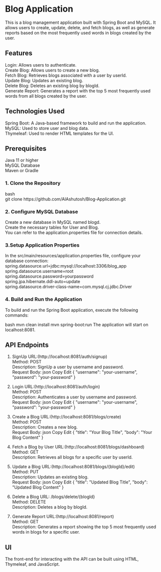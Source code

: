 <h1>Blog Application</h1>
This is a blog management application built with Spring Boot and MySQL. It allows users to create, update, delete, and fetch blogs, as well as generate reports based on the most frequently used words in blogs created by the user.<br>
<h2>Features</h2>
Login: Allows users to authenticate.<br>
Create Blog: Allows users to create a new blog.<br>
Fetch Blog: Retrieves blogs associated with a user by userId.<br>
Update Blog: Updates an existing blog.<br>
Delete Blog: Deletes an existing blog by blogId.<br>
Generate Report: Generates a report with the top 5 most frequently used words from all blogs created by the user.<br>
<h2>Technologies Used</h2>
Spring Boot: A Java-based framework to build and run the application.<br>
MySQL: Used to store user and blog data.<br>
Thymeleaf: Used to render HTML templates for the UI.<br>
<h2>Prerequisites</h2>
Java 11 or higher<br>
MySQL Database<br>
Maven or Gradle<br>
<h3>1. Clone the Repository</h3>
bash<br>
git clone https://github.com/AlAshutosh/Blog-Application.git<br>
<h3>2. Configure MySQL Database</h3>
Create a new database in MySQL named blogd.<br>
Create the necessary tables for User and Blog.<br>
You can refer to the application.properties file for connection details.<br>
<h3>3.Setup Application Properties</h3>
In the src/main/resources/application.properties file, configure your database connection:<br>
spring.datasource.url=jdbc:mysql://localhost:3306/blog_app <br>
spring.datasource.username=root <br>
spring.datasource.password=yourpassword <br>
spring.jpa.hibernate.ddl-auto=update <br>
spring.datasource.driver-class-name=com.mysql.cj.jdbc.Driver <br>
<h3>4. Build and Run the Application</h3> 
To build and run the Spring Boot application, execute the following commands:

bash mvn clean install mvn spring-boot:run The application will start on localhost:8081.<br>

<h2>API Endpoints</h2>

1. SignUp URL:(http://localhost:8081/auth/signup)<br>
Method: POST <br>
Description: SignUp a user by username and password.<br>
Request Body:
json Copy Edit { "username": "your-username", "password": "your-password" } <br>

2. Login URL:(http://localhost:8081/auth/login) <br>
Method: POST <br>
Description: Authenticates a user by username and password.<br> 
Request Body:
json Copy Edit { "username": "your-username", "password": "your-password" } <br>

3. Create a Blog URL:(http://localhost:8081/blogs/create)<br> 
Method: POST <br>
Description: Creates a new blog. <br>
Request Body:
json Copy Edit { "title": "Your Blog Title", "body": "Your Blog Content" } <br>

4. Fetch a Blog by User URL:(http://localhost:8081/blogs/dashboard)<br>
Method: GET <br>
Description: Retrieves all blogs for a specific user by userId.<br>

5. Update a Blog URL:(http://localhost:8081/blogs/{blogId}/edit) <br>
Method: PUT <br>
Description: Updates an existing blog. <br>
Request Body:
json Copy Edit { "title": "Updated Blog Title", "body": "Updated Blog Content" } <br>

6. Delete a Blog URL: /blogs/delete/{blogId} <br>
Method: DELETE <br>
Description: Deletes a blog by blogId.<br>

7. Generate Report URL:(http://localhost:8081/report) <br>
Method: GET <br>
Description: Generates a report showing the top 5 most frequently used words in blogs for a specific user.<br>
<h2>UI </h2>
The front-end for interacting with the API can be built using HTML, Thymeleaf, and JavaScript.<br>
